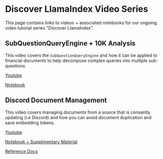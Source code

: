 # Discover LlamaIndex Video Series

This page contains links to videos + associated notebooks for our ongoing video tutorial series "Discover LlamaIndex".

## SubQuestionQueryEngine + 10K Analysis

This video covers the `SubQuestionQueryEngine` and how it can be applied to financial documents to help decompose complex queries into multiple sub-questions.

[Youtube](https://www.youtube.com/watch?v=GT_Lsj3xj1o)

[Notebook](../../examples/usecases/10k_sub_question.ipynb)

## Discord Document Management

This video covers managing documents from a source that is consantly updating (i.e Discord) and how you can avoid document duplication and save embedding tokens.

[Youtube](https://www.youtube.com/watch?v=j6dJcODLd_c)

[Notebook + Supplimentary Material](https://github.com/jerryjliu/llama_index/tree/main/docs/examples/discover_llamaindex/document_management/)

[Reference Docs](../../how_to/index_structs/document_management.md)
